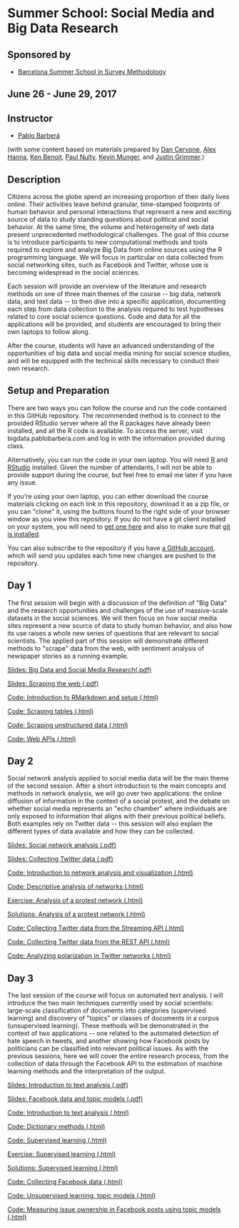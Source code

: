 # Summer School: Social Media and Big Data Research

## Sponsored by 
* [Barcelona Summer School in Survey Methodology](https://eventum.upf.edu/event_detail/7273/detail/barcelona-summer-school-in-survey-methodology-2017.html)

## June 26 - June 29, 2017
 
## Instructor

* [Pablo Barber&aacute;](http://pablobarbera.com/)

(with some content based on materials prepared by [Dan Cervone](http://dcervone.com/), [Alex Hanna](http://alex-hanna.com), [Ken Benoit](http://www.kenbenoit.net/), [Paul Nulty](https://github.com/pnulty), [Kevin Munger](https://github.com/kmunger), and [Justin Grimmer](http://www.justingrimmer.org/).)

## Description

Citizens across the globe spend an increasing proportion of their daily lives online. Their activities leave behind granular, time-stamped footprints of human behavior and personal interactions that represent a new and exciting source of data to study standing questions about political and social behavior. At the same time, the volume and heterogeneity of web data present unprecedented methodological challenges. The goal of this course is to introduce participants to new computational methods and tools required to explore and analyze Big Data from online sources using the R programming language. We will focus in particular on data collected from social networking sites, such as Facebook and Twitter, whose use is becoming widespread in the social sciences.

Each session will provide an overview of the literature and research methods on one of three main themes of the course -- big data, network data, and text data -- to then dive into a specific application, documenting each step from data collection to the analysis required to test hypotheses related to core social science questions. Code and data for all the applications will be provided, and students are encouraged to bring their own laptops to follow along.

After the course, students will have an advanced understanding of the opportunities of big data and social media mining for social science studies, and will be equipped with the technical skills necessary to conduct their own research.

## Setup and Preparation

There are two ways you can follow the course and run the code contained in this GitHub repository. The recommended method is to connect to the provided RStudio server where all the R packages have already been installed, and all the R code is available. To access the server, visit bigdata.pablobarbera.com and log in with the information provided during class.

Alternatively, you can run the code in your own laptop. You will need [R](https://cran.r-project.org/) and [RStudio](https://www.rstudio.com/) installed. Given the number of attendants, I will not be able to provide support during the course, but feel free to email me later if you have any issue.

If you're using your own laptop, you can either download the course materials clicking on each link in this repository, download it as a zip file, or you can "clone" it, using the buttons found to the right side of your browser window as you view this repository.  If you do not have a git client installed on your system, you will need to [get one here](https://git-scm.com/download/gui) and also to make sure that [git is installed](https://git-scm.com/downloads). 

You can also subscribe to the repository if you have [a GitHub account](https://github.com), which will send you updates each time new changes are pushed to the repository.

## Day 1

The first session will begin with a discussion of the definition of "Big Data" and the research opportunities and challenges of the use of massive-scale datasets in the social sciences. We will then focus on how social media sites represent a new source of data to study human behavior, and also how its use raises a whole new series of questions that are relevant to social scientists. The applied part of this session will demonstrate different methods to "scrape" data from the web, with sentiment analysis of newspaper stories as a running example.

[Slides: Big Data and Social Media Research(.pdf)](slides/01-big-data.pdf)

[Slides: Scraping the web (.pdf)](slides/02-scraping.pdf)

[Code: Introduction to RMarkdown and setup (.html)](html/00-setup.html)

[Code: Scraping tables (.html)](html/01a-scraping-tables.html)

[Code: Scraping unstructured data (.html)](html/01b-scraping-unstructured-data.html)

[Code: Web APIs (.html)](html/01c-apis.html)

## Day 2

Social network analysis applied to social media data will be the main theme of the second session. After a short introduction to the main concepts and methods in network analysis, we will go over two applications: the online diffusion of information in the context of a social protest, and the debate on whether social media represents an "echo chamber" where individuals are only exposed to information that aligns with their previous political beliefs. Both examples rely on Twitter data -- this session will also explain the different types of data available and how they can be collected.

[Slides: Social network analysis (.pdf)](slides/03-networks.pdf)

[Slides: Collecting Twitter data (.pdf)](slides/04-twitter.pdf)

[Code: Introduction to network analysis and visualization (.html)](html/02a-networks-intro-visualization.html)

[Code: Descriptive analysis of networks (.html)](html/02b-networks-descriptive-analysis.html)

[Exercise: Analysis of a protest network (.html)](html/02c-analysis-protest-network.html)

[Solutions: Analysis of a protest network (.html)](html/02c-analysis-protest-network-solutions.html)

[Code: Collecting Twitter data from the Streaming API (.html)](html/02d-twitter-streaming-data-collection.html)

[Code: Collecting Twitter data from the REST API (.html)](html/02e-twitter-REST-data-collection.html)

[Code: Analyzing polarization in Twitter networks (.html)](html/02f-polarization-networks.html)

## Day 3

The last session of the course will focus on automated text analysis. I will introduce the two main techniques currently used by social scientists: large-scale classification of documents into categories (supervised learning) and discovery of "topics" or classes of documents in a corpus (unsupervised learning). These methods will be demonstrated in the context of two applications -- one related to the automated detection of hate speech in tweets, and another showing how Facebook posts by politicians can be classified into relevant political issues. As with the previous sessions, here we will cover the entire research process, from the collection of data through the Facebook API to the estimation of machine learning methods and the interpretation of the output.

[Slides: Introduction to text analysis (.pdf)](slides/05-text.pdf)

[Slides: Facebook data and topic models (.pdf)](slides/06-facebook-topic-models.pdf)

[Code: Introduction to text analysis (.html)](html/03a-text-intro.html)

[Code: Dictionary methods (.html)](html/03b-dictionary-methods.html)

[Code: Supervised learning (.html)](html/03c-supervised-learning.html)

[Exercise: Supervised learning (.html)](html/03d-supervised-learning-exercise.html)

[Solutions: Supervised learning (.html)](html/03d-supervised-learning-exercise-solutions.html)

[Code: Collecting Facebook data (.html)](html/03e-facebook-data-collection.html)

[Code: Unsupervised learning, topic models (.html)](html/03f-unsupervised-learning.html)

[Code: Measuring issue ownership in Facebook posts using topic models (.html)](html/03g-issue-ownership.html)




